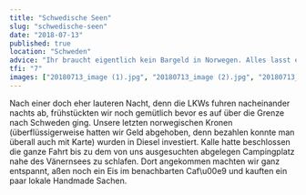 ```yaml
---
title: "Schwedische Seen"
slug: "schwedische-seen"
date: "2018-07-13"
published: true
location: "Schweden"
advice: "Ihr braucht eigentlich kein Bargeld in Norwegen. Alles lasst es einfach sein, oder habt nur einen Notgroschen im Portemonnaie." 
tfi: "7"
images: ["20180713_image (1).jpg", "20180713_image (2).jpg", "20180713_image (3).jpg"]
---
```


Nach einer doch eher lauteren Nacht, denn die LKWs fuhren nacheinander nachts ab, frühstückten wir noch gemütlich bevor es auf über die Grenze nach Schweden ging. Unsere letzten norwegischen Kronen (überflüssigerweise hatten wir Geld abgehoben, denn bezahlen konnte man überall auch mit Karte) wurden in Diesel investiert. Kalle hatte beschlossen die ganze Fahrt bis zu dem von uns ausgesuchten abgelegen Campingplatz nahe des Vänernsees zu schlafen. Dort angekommen machten wir ganz entspannt, aßen noch ein Eis im benachbarten Caf\u00e9 und kauften ein paar lokale Handmade Sachen.